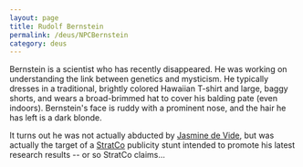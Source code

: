 ```yaml
---
layout: page
title: Rudolf Bernstein
permalink: /deus/NPCBernstein
category: deus
---
```

Bernstein is a scientist who has recently disappeared. He was working on understanding the link between genetics and mysticism. He typically dresses in a traditional, brightly colored Hawaiian T-shirt and large, baggy shorts, and wears a broad-brimmed hat to cover his balding pate (even indoors). Bernstein's face is ruddy with a prominent nose, and the hair he has left is a dark blonde.

It turns out he was not actually abducted by [Jasmine de Vide](NPCJasmine), but was actually the target of a [StratCo](OrgStratCo) publicity stunt intended to promote his latest research results -- or so StratCo claims...
